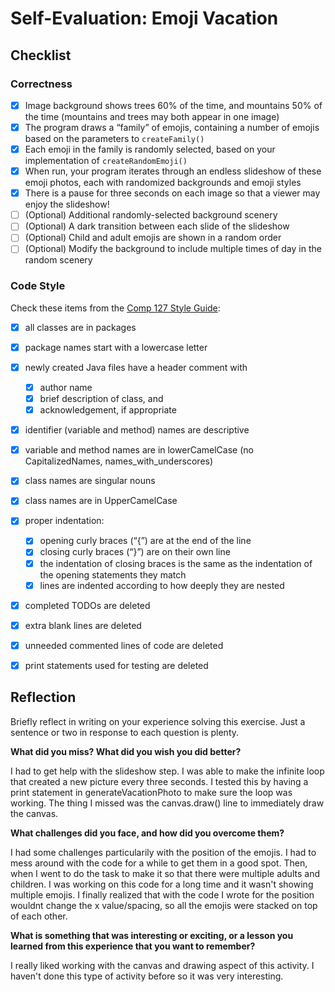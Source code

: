 # Self-Evaluation: Emoji Vacation

## Checklist

### Correctness

- [x] Image background shows trees 60% of the time, and mountains 50% of the time (mountains and trees may both appear in one image)
- [x] The program draws a “family” of emojis, containing a number of emojis based on the parameters to `createFamily()`
- [x] Each emoji in the family is randomly selected, based on your implementation of `createRandomEmoji()`
- [x] When run, your program iterates through an endless slideshow of these emoji photos, each with randomized backgrounds and emoji styles
- [x] There is a pause for three seconds on each image so that a viewer may enjoy the slideshow!
- [ ] (Optional) Additional randomly-selected background scenery
- [ ] (Optional) A dark transition between each slide of the slideshow
- [ ] (Optional) Child and adult emojis are shown in a random order
- [ ] (Optional) Modify the background to include multiple times of day in the random scenery

### Code Style

Check these items from the [Comp 127 Style Guide](https://comp127.innig.net/resources/style-guide/):

- [x] all classes are in packages
- [x] package names start with a lowercase letter
- [x] newly created Java files have a header comment with
    - [x] author name
    - [x] brief description of class, and
    - [x] acknowledgement, if appropriate
- [x] identifier (variable and method) names are descriptive
- [x] variable and method names are in lowerCamelCase (no CapitalizedNames,
  names_with_underscores)
- [x] class names are singular nouns
- [x] class names are in UpperCamelCase
- [x] proper indentation:
    - [x] opening curly braces (“{”) are at the end of the line
    - [x] closing curly braces (“}”) are on their own line
    - [x] the indentation of closing braces is the same as the indentation of the
      opening statements they match
    - [x] lines are indented according to how deeply they are nested
- [x] completed TODOs are deleted
- [x] extra blank lines are deleted
- [x] unneeded commented lines of code are deleted
- [x] print statements used for testing are deleted


## Reflection

Briefly reflect in writing on your experience solving this exercise. Just a
sentence or two in response to each question is plenty.

**What did you miss? What did you wish you did better?**

I had to get help with the slideshow step. I was able to make the infinite loop that created a new picture every three seconds. I tested this by having a print statement in generateVacationPhoto to make sure the loop was working. The thing I missed was the canvas.draw() line to immediately draw the canvas. 

**What challenges did you face, and how did you overcome them?**

I had some challenges particularily with the position of the emojis. I had to mess around with the code for a while to get them in a good spot. Then, when I went to do the task to make it so that there were multiple adults and children. I was working on this code for a long time and it wasn't showing multiple emojis. I finally realized that with the code I wrote for the position wouldnt change the x value/spacing, so all the emojis were stacked on top of each other. 

**What is something that was interesting or exciting, or a lesson you learned from this experience that you want to remember?**

I really liked working with the canvas and drawing aspect of this activity. I haven't done this type of activity before so it was very interesting. 

